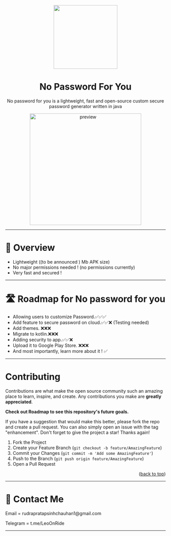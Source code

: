 
<p align = "center"><kbd> <img src="https://i.ibb.co/3fm3kt1/a694367e-4127-4a0b-82ec-b5ccfa336a7d.png" height = "200"  ></p>
</kbd>
<h1 align="center">No Password For You</h1>
<p align="center">No password for you is a lightweight, fast and open-source custom secure password generator written in java</p>

<p  align = "center"> <img src="https://i.ibb.co/VgkpKPF/Screenshot-20240211-134000.png" height = "350  " alt="preview" border="0"></a>

---

<h1>🔐 Overview</h1>

- Lightweight ((to be announced ) Mb APK size)
- No major permissions needed ! (no permissions currently)
- Very fast and secured !

---

<h1>🛣️ Roadmap for No password for you</h1>

- Allowing users to customize Password.✅✅✅
- Add feature to secure password on cloud.✅✅❌ (Testing needed)
- Add themes. ❌❌❌
- Migrate to kotlin.❌❌❌
- Adding security to app.✅✅❌
- Upload it to Google Play Store. ❌❌❌
- And most importantly, learn more about it ! ✅

---

# Contributing

Contributions are what make the open source community such an amazing place to learn, inspire, and create. Any contributions you make are **greatly appreciated**.

**Check out Roadmap to see this repository's future goals.**

If you have a suggestion that would make this better, please fork the repo and create a pull request. You can also simply open an issue with the tag "enhancement".
Don't forget to give the project a star! Thanks again!

1. Fork the Project
2. Create your Feature Branch (`git checkout -b feature/AmazingFeature`)
3. Commit your Changes (`git commit -m 'Add some AmazingFeature'`)
4. Push to the Branch (`git push origin feature/AmazingFeature`)
5. Open a Pull Request

<p align="right">(<a href="#readme-top">back to top</a>)</p>

---

<h1>💬 Contact Me</h1>
<p>Email = rudrapratapsinhchauhan1@gmail.com </p>

<p>Telegram = t.me/LeoOnRide </p>

---
